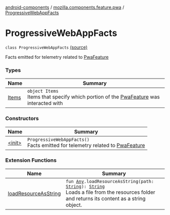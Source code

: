 [android-components](../../index.md) / [mozilla.components.feature.pwa](../index.md) / [ProgressiveWebAppFacts](./index.md)

# ProgressiveWebAppFacts

`class ProgressiveWebAppFacts` [(source)](https://github.com/mozilla-mobile/android-components/blob/master/components/feature/pwa/src/main/java/mozilla/components/feature/pwa/ProgressiveWebAppFacts.kt#L15)

Facts emitted for telemetry related to [PwaFeature](#)

### Types

| Name | Summary |
|---|---|
| [Items](-items/index.md) | `object Items`<br>Items that specify which portion of the [PwaFeature](#) was interacted with |

### Constructors

| Name | Summary |
|---|---|
| [&lt;init&gt;](-init-.md) | `ProgressiveWebAppFacts()`<br>Facts emitted for telemetry related to [PwaFeature](#) |

### Extension Functions

| Name | Summary |
|---|---|
| [loadResourceAsString](../../mozilla.components.support.test.file/kotlin.-any/load-resource-as-string.md) | `fun `[`Any`](https://kotlinlang.org/api/latest/jvm/stdlib/kotlin/-any/index.html)`.loadResourceAsString(path: `[`String`](https://kotlinlang.org/api/latest/jvm/stdlib/kotlin/-string/index.html)`): `[`String`](https://kotlinlang.org/api/latest/jvm/stdlib/kotlin/-string/index.html)<br>Loads a file from the resources folder and returns its content as a string object. |
